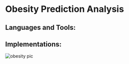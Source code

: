# Obesity Prediction Analysis

## Languages and Tools:

## Implementations:


![obesity pic](https://user-images.githubusercontent.com/71467135/169059596-b64455ad-4be3-487b-a4ad-ff445ed9f74b.png)
